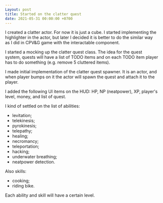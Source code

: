 ```yaml
---
Layout: post
title: Started on the clatter quest
date: 2021-05-31 00:00:00 +0700
---
```


I created a clatter actor. For now it is just a cube. I started
implementing the highlighter in the actor, but later I decided it is
better to do the similar way as I did in CPV&G game with the
interactable component.

I started a mocking up the clatter quest class. The idea for the quest
system, quests will have a list of TODO items and on each TODO item
player has to do something (e.g. remove 5 cluttered items).

I made initial implementation of the clatter quest spawner. It is an
actor, and when player bumps on it the actor will spawn the quest and
attach it to the player.

I added the following UI items on the HUD: HP, NP (neatpower), XP,
player's level, money, and list of quest.

I kind of settled on the list of abilities:

* levitation;
* telekinesis;
* pyrokinesis;
* telepathy;
* healing;
* necromancy;
* teleportation;
* hacking;
* underwater breathing;
* neatpower detection.

Also skills:
* cooking;
* riding bike.

Each ability and skill will have a certain level.

